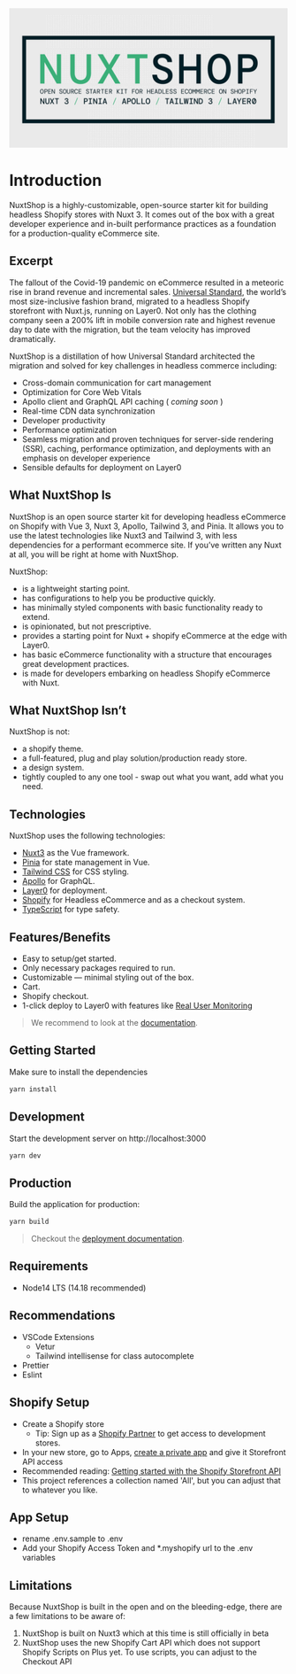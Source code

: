 <div align="center">
<img src=".github/nuxtshop_github.jpg" alt="NuxtShop"/>
</div>

# Introduction

NuxtShop is a highly-customizable, open-source starter kit for building headless Shopify stores with Nuxt 3. It comes out of the box
with a great developer experience and in-built performance practices as a foundation for a production-quality eCommerce site.

## Excerpt

The fallout of the Covid-19 pandemic on eCommerce resulted in a meteoric rise in brand revenue and incremental sales. [Universal Standard](https://www.universalstandard.com), the world’s most size-inclusive fashion brand, migrated to a headless Shopify storefront with Nuxt.js, running on Layer0. Not only has the clothing company seen a 200% lift in mobile conversion rate and highest revenue day to date with the migration, but the team velocity has improved dramatically.

NuxtShop is a distillation of how Universal Standard architected the migration and solved for key challenges in headless commerce including:

- Cross-domain communication for cart management
- Optimization for Core Web Vitals
- Apollo client and GraphQL API caching ( _coming soon_ )
- Real-time CDN data synchronization
- Developer productivity
- Performance optimization
- Seamless migration and proven techniques for server-side rendering (SSR), caching, performance optimization, and deployments with an emphasis on developer experience
- Sensible defaults for deployment on Layer0

## What NuxtShop Is

NuxtShop is an open source starter kit for developing headless eCommerce on Shopify with Vue 3, Nuxt 3, Apollo, Tailwind 3, and Pinia. It allows you to use the latest technologies like Nuxt3 and Tailwind 3, with less dependencies for a performant ecommerce site. If you’ve written any Nuxt at all, you will be right at home with NuxtShop.

NuxtShop:

- is a lightweight starting point.
- has configurations to help you be productive quickly.
- has minimally styled components with basic functionality ready to extend.
- is opinionated, but not prescriptive.
- provides a starting point for Nuxt + shopify eCommerce at the edge with Layer0.
- has basic eCommerce functionality with a structure that encourages great development practices.
- is made for developers embarking on headless Shopify eCommerce with Nuxt.

## What NuxtShop Isn’t

NuxtShop is not:

- a shopify theme.
- a full-featured, plug and play solution/production ready store.
- a design system.
- tightly coupled to any one tool - swap out what you want, add what you need.

## Technologies

NuxtShop uses the following technologies:

- [Nuxt3](https://v3.nuxtjs.org) as the Vue framework.
- [Pinia](https://pinia.vuejs.org/) for state management in Vue.
- [Tailwind CSS](https://tailwindcss.com) for CSS styling.
- [Apollo](https://www.apollographql.com) for GraphQL.
- [Layer0](https://www.layer0.co) for deployment.
- [Shopify](https://www.shopify.com/online) for Headless eCommerce and as a checkout system.
- [TypeScript](https://www.typescriptlang.org) for type safety.

## Features/Benefits

- Easy to setup/get started.
- Only necessary packages required to run.
- Customizable — minimal styling out of the box.
- Cart.
- Shopify checkout.
- 1-click deploy to Layer0 with features like [Real User Monitoring](https://www.layer0.co/rum)

> We recommend to look at the [documentation](https://v3.nuxtjs.org).

## Getting Started

Make sure to install the dependencies

```bash
yarn install
```

## Development

Start the development server on http://localhost:3000

```bash
yarn dev
```

## Production

Build the application for production:

```bash
yarn build
```

> Checkout the [deployment documentation](https://v3.nuxtjs.org/docs/deployment).

## Requirements

- Node14 LTS (14.18 recommended)

## Recommendations

- VSCode Extensions
  - Vetur
  - Tailwind intellisense for class autocomplete
- Prettier
- Eslint

## Shopify Setup

- Create a Shopify store
  - Tip: Sign up as a [Shopify Partner](https://www.shopify.com/partners) to get access to development stores.
- In your new store, go to Apps, [create a private app](https://help.shopify.com/en/manual/apps/private-apps) and give it Storefront API access
- Recommended reading: [Getting started with the Shopify Storefront API](https://shopify.dev/api/storefront/getting-started)
- This project references a collection named 'All', but you can adjust that to whatever you like.

## App Setup

- rename .env.sample to .env
- Add your Shopify Access Token and \*.myshopify url to the .env variables

## Limitations

Because NuxtShop is built in the open and on the bleeding-edge, there are a few limitations to be aware of:

1. NuxtShop is built on Nuxt3 which at this time is still officially in beta
2. NuxtShop uses the new Shopify Cart API which does not support Shopify Scripts on Plus yet. To use scripts, you can adjust to the Checkout API
